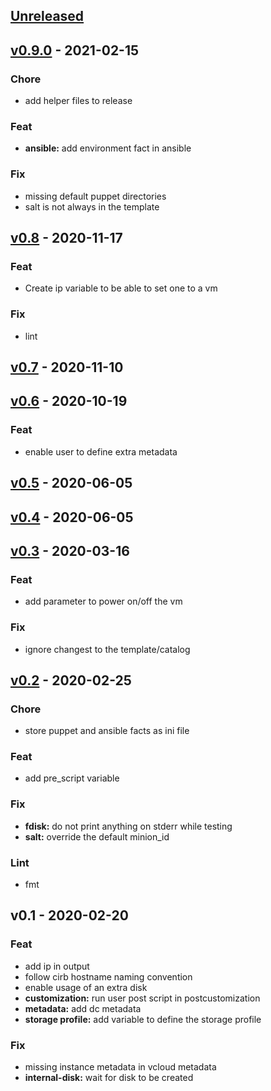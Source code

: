 <a name="unreleased"></a>
## [Unreleased]


<a name="v0.9.0"></a>
## [v0.9.0] - 2021-02-15
### Chore
- add helper files to release

### Feat
- **ansible:** add environment fact in ansible

### Fix
- missing default puppet directories
- salt is not always in the template


<a name="v0.8"></a>
## [v0.8] - 2020-11-17
### Feat
- Create ip variable to be able to set one to a vm

### Fix
- lint


<a name="v0.7"></a>
## [v0.7] - 2020-11-10

<a name="v0.6"></a>
## [v0.6] - 2020-10-19
### Feat
- enable user to define extra metadata


<a name="v0.5"></a>
## [v0.5] - 2020-06-05

<a name="v0.4"></a>
## [v0.4] - 2020-06-05

<a name="v0.3"></a>
## [v0.3] - 2020-03-16
### Feat
- add parameter to power on/off the vm

### Fix
- ignore changest to the template/catalog


<a name="v0.2"></a>
## [v0.2] - 2020-02-25
### Chore
- store puppet and ansible facts as ini file

### Feat
- add pre_script variable

### Fix
- **fdisk:** do not print anything on stderr while testing
- **salt:** override the default minion_id

### Lint
- fmt


<a name="v0.1"></a>
## v0.1 - 2020-02-20
### Feat
- add ip in output
- follow cirb hostname naming convention
- enable usage of an extra disk
- **customization:** run user post script in postcustomization
- **metadata:** add dc metadata
- **storage profile:** add variable to define the storage profile

### Fix
- missing instance metadata in vcloud metadata
- **internal-disk:** wait for disk to be created


[Unreleased]: http://stash.cirb.lan/projects/CICD/repos/terraform-vcloud-linux-vm/compare/v0.9.0...HEAD
[v0.9.0]: http://stash.cirb.lan/projects/CICD/repos/terraform-vcloud-linux-vm/compare/v0.8...v0.9.0
[v0.8]: http://stash.cirb.lan/projects/CICD/repos/terraform-vcloud-linux-vm/compare/v0.7...v0.8
[v0.7]: http://stash.cirb.lan/projects/CICD/repos/terraform-vcloud-linux-vm/compare/v0.6...v0.7
[v0.6]: http://stash.cirb.lan/projects/CICD/repos/terraform-vcloud-linux-vm/compare/v0.5...v0.6
[v0.5]: http://stash.cirb.lan/projects/CICD/repos/terraform-vcloud-linux-vm/compare/v0.4...v0.5
[v0.4]: http://stash.cirb.lan/projects/CICD/repos/terraform-vcloud-linux-vm/compare/v0.3...v0.4
[v0.3]: http://stash.cirb.lan/projects/CICD/repos/terraform-vcloud-linux-vm/compare/v0.2...v0.3
[v0.2]: http://stash.cirb.lan/projects/CICD/repos/terraform-vcloud-linux-vm/compare/v0.1...v0.2
